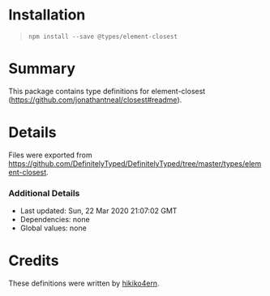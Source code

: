 # Installation
> `npm install --save @types/element-closest`

# Summary
This package contains type definitions for element-closest (https://github.com/jonathantneal/closest#readme).

# Details
Files were exported from https://github.com/DefinitelyTyped/DefinitelyTyped/tree/master/types/element-closest.

### Additional Details
 * Last updated: Sun, 22 Mar 2020 21:07:02 GMT
 * Dependencies: none
 * Global values: none

# Credits
These definitions were written by [hikiko4ern](https://github.com/hikiko4ern).
